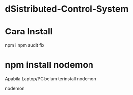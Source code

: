 # dSistributed-Control-System

# Cara Install
npm i
npm audit fix

# npm install nodemon
Apabila Laptop/PC belum terinstall nodemon

nodemon
